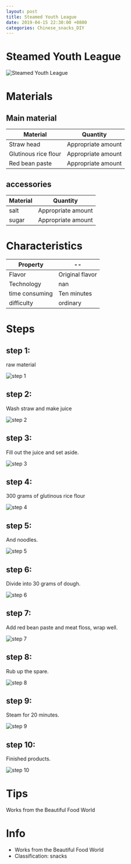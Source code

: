 ```yaml
---
layout: post
title: Steamed Youth League
date: 2019-04-15 22:30:00 +0800
categories: Chinese_snacks_DIY
---
```


# Steamed Youth League

![Steamed Youth League]({{site.baseurl}}/img/447308/447308.jpg)

# Materials


## Main material

Material|Quantity
--|--
Straw head|Appropriate amount
Glutinous rice flour|Appropriate amount
Red bean paste|Appropriate amount

## accessories

Material|Quantity
--|--
salt|Appropriate amount
sugar|Appropriate amount

# Characteristics

Property|--
--|--
Flavor|Original flavor
Technology|nan
time consuming|Ten minutes
difficulty|ordinary

# Steps

## step 1:

raw material

![step 1]({{site.baseurl}}/img/447308/1.jpg)

## step 2:

Wash straw and make juice

![step 2]({{site.baseurl}}/img/447308/2.jpg)

## step 3:

Fill out the juice and set aside.

![step 3]({{site.baseurl}}/img/447308/3.jpg)

## step 4:

300 grams of glutinous rice flour

![step 4]({{site.baseurl}}/img/447308/4.jpg)

## step 5:

And noodles.

![step 5]({{site.baseurl}}/img/447308/5.jpg)

## step 6:

Divide into 30 grams of dough.

![step 6]({{site.baseurl}}/img/447308/6.jpg)

## step 7:

Add red bean paste and meat floss, wrap well.

![step 7]({{site.baseurl}}/img/447308/7.jpg)

## step 8:

Rub up the spare.

![step 8]({{site.baseurl}}/img/447308/8.jpg)

## step 9:

Steam for 20 minutes.

![step 9]({{site.baseurl}}/img/447308/9.jpg)

## step 10:

Finished products.

![step 10]({{site.baseurl}}/img/447308/10.jpg)

# Tips

Works from the Beautiful Food World

# Info

- Works from the Beautiful Food World
- Classification: snacks